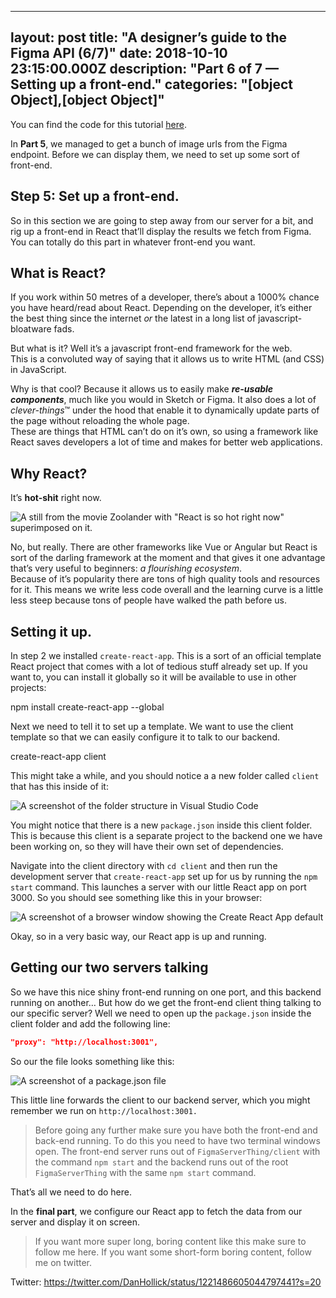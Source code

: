 
---
layout: post
title: "A designer’s guide to the Figma API (6/7)"
date: 2018-10-10 23:15:00.000Z
description: "Part 6 of 7 — Setting up a front-end."
categories: "[object Object],[object Object]"
---

You can find the code for this tutorial [here](https://github.com/danhollick/FigmaAPIThing).

In **Part 5**, we managed to get a bunch of image urls from the Figma endpoint. Before we can display them, we need to set up some sort of front-end.

## 

## 

## Step 5: Set up a front-end.

So in this section we are going to step away from our server for a bit, and rig up a front-end in React that’ll display the results we fetch from Figma. You can totally do this part in whatever front-end you want.

## 

## 

## What is React?

If you work within 50 metres of a developer, there’s about a 1000% chance you have heard/read about React. Depending on the developer, it’s either the best thing since the internet _or_ the latest in a long list of javascript-bloatware fads.

But what is it? Well it’s a javascript front-end framework for the web.  
This is a convoluted way of saying that it allows us to write HTML (and CSS) in JavaScript.

Why is that cool? Because it allows us to easily make **_re-usable components_**, much like you would in Sketch or Figma. It also does a lot of _clever-things_™️ under the hood that enable it to dynamically update parts of the page without reloading the whole page.  
These are things that HTML can’t do on it’s own, so using a framework like React saves developers a lot of time and makes for better web applications.

## 

## 

## Why React?

It’s **hot-shit** right now.

![A still from the movie Zoolander with "React is so hot right now" superimposed on it.](https://cdn.sanity.io/images/h2w4qpx8/production/cb3cf6b3fc1466330df0c67c52ab029d03f8bc3d-620x497.png)

No, but really. There are other frameworks like Vue or Angular but React is sort of the darling framework at the moment and that gives it one advantage that’s very useful to beginners: _a flourishing_ _ecosystem_.  
Because of it’s popularity there are tons of high quality tools and resources for it. This means we write less code overall and the learning curve is a little less steep because tons of people have walked the path before us.

## 

## 

## Setting it up.

In step 2 we installed `create-react-app`. This is a sort of an official template React project that comes with a lot of tedious stuff already set up. If you want to, you can install it globally so it will be available to use in other projects:

npm install create-react-app --global

Next we need to tell it to set up a template. We want to use the client template so that we can easily configure it to talk to our backend.

create-react-app client

This might take a while, and you should notice a a new folder called `client` that has this inside of it:

![A screenshot of the folder structure in Visual Studio Code](https://cdn.sanity.io/images/h2w4qpx8/production/bb95789f40b40e87d24daf866f5eae4e2c10acf3-303x421.png)

You might notice that there is a new `package.json` inside this client folder. This is because this client is a separate project to the backend one we have been working on, so they will have their own set of dependencies.

Navigate into the client directory with `cd client` and then run the development server that `create-react-app` set up for us by running the `npm start` command. This launches a server with our little React app on port 3000. So you should see something like this in your browser:

![A screenshot of a browser window showing the Create React App default](https://cdn.sanity.io/images/h2w4qpx8/production/63b7c62e0087fbcc91bef59f90e3c4a3e0ebf600-2874x1554.png)

Okay, so in a very basic way, our React app is up and running.

## 

## 

## Getting our two servers talking

So we have this nice shiny front-end running on one port, and this backend running on another… But how do we get the front-end client thing talking to our specific server? Well we need to open up the `package.json` inside the client folder and add the following line:

```json
"proxy": "http://localhost:3001",
```

So our the file looks something like this:

![A screenshot of a package.json file](https://cdn.sanity.io/images/h2w4qpx8/production/45318ca3fd275d4903ece3fd75409d017c9f6d01-850x460.png)



This little line forwards the client to our backend server, which you might remember we run on `http://localhost:3001.`

> Before going any further make sure you have both the front-end and back-end running. To do this you need to have two terminal windows open. The front-end server runs out of `FigmaServerThing/client` with the command `npm start` and the backend runs out of the root `FigmaServerThing` with the same `npm start` command.

That’s all we need to do here. 

In the **final part**, we configure our React app to fetch the data from our server and display it on screen.



> If you want more super long, boring content like this make sure to follow me here. If you want some short-form boring content, follow me on twitter.

Twitter: https://twitter.com/DanHollick/status/1221486605044797441?s=20
